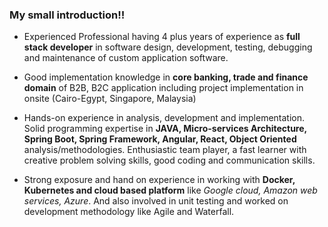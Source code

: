 ### My small introduction!!

* Experienced Professional having 4 plus years of experience as <b>full stack developer</b> in software design, development, testing, debugging and maintenance of custom application software.

* Good implementation knowledge in <b>core banking, trade and finance domain</b> of B2B, B2C application including project implementation in onsite (Cairo-Egypt, Singapore, Malaysia)

* Hands-on experience in analysis, development and implementation. Solid programming expertise in <b>JAVA, Micro-services Architecture, Spring Boot, Spring Framework, Angular, React, Object Oriented</b> analysis/methodologies. Enthusiastic team player, a fast learner with creative problem solving skills, good coding and communication skills.

* Strong exposure and hand on experience in working with <b>Docker, Kubernetes and cloud based platform</b> like <i>Google cloud, Amazon web services, Azure</i>. And also involved in unit testing and worked on development methodology like Agile and Waterfall.

